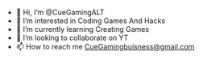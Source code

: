 - 👋 Hi, I’m @CueGamingALT
- 👀 I’m interested in Coding Games And Hacks
- 🌱 I’m currently learning Creating Games
- 💞️ I’m looking to collaborate on YT
- 📫 How to reach me CueGamingbuisness@gmail.com

<!---
CueGamingALT/CueGamingALT is a ✨ special ✨ repository because its `README.md` (this file) appears on your GitHub profile.
You can click the Preview link to take a look at your changes.
--->
